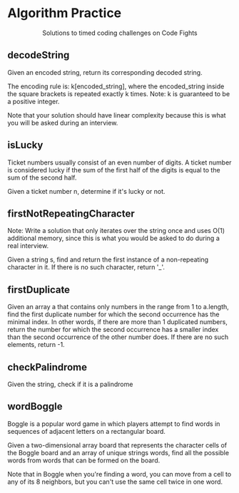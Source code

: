 # Algorithm Practice
<div align="center">Solutions to timed coding challenges on Code Fights</div>

## decodeString
Given an encoded string, return its corresponding decoded string.

The encoding rule is: k[encoded_string], where the encoded_string inside the square brackets is repeated exactly k times. Note: k is guaranteed to be a positive integer.

Note that your solution should have linear complexity because this is what you will be asked during an interview.

## isLucky
Ticket numbers usually consist of an even number of digits. A ticket number is considered lucky if the sum of the first half of the digits is equal to the sum of the second half.

Given a ticket number n, determine if it's lucky or not.

## firstNotRepeatingCharacter
Note: Write a solution that only iterates over the string once and uses O(1) additional memory, since this is what you would be asked to do during a real interview.

Given a string s, find and return the first instance of a non-repeating character in it. If there is no such character, return '_'.

## firstDuplicate

Given an array a that contains only numbers in the range from 1 to a.length, find the first duplicate number for which the second occurrence has the minimal index. In other words, if there are more than 1 duplicated numbers, return the number for which the second occurrence has a smaller index than the second occurrence of the other number does. If there are no such elements, return -1.

## checkPalindrome

Given the string, check if it is a palindrome

## wordBoggle

Boggle is a popular word game in which players attempt to find words in sequences of adjacent letters on a rectangular board.

Given a two-dimensional array board that represents the character cells of the Boggle board and an array of unique strings words, find all the possible words from words that can be formed on the board.

Note that in Boggle when you're finding a word, you can move from a cell to any of its 8 neighbors, but you can't use the same cell twice in one word.

